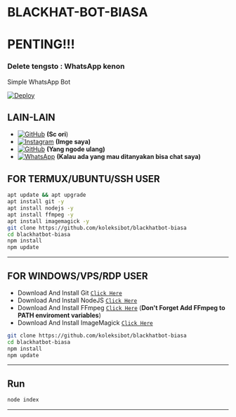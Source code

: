 # BLACKHAT-BOT-BIASA

# PENTING!!!
### Delete tengsto : WhatsApp kenon

Simple WhatsApp Bot

[![Deploy](https://www.herokucdn.com/deploy/button.svg)](https://heroku.com/deploy?template=https://github.com/koleksibot/blackhatbot-biasa)
## LAIN-LAIN

* [![GitHub](https://img.shields.io/badge/-GitHub-black?style=flat-square&logo=github)](https://github.com/Nurutomo/wabot-aq) **(Sc ori**)
* [![Instagram](https://img.shields.io/badge/Instagram-ff63f0?style=for-the-badge&logo=instagram&logoColor=white)](https://instagram.com/cyber_mrlinkerrorsystemoffical) **(Imge saya)**
* [![GitHub](https://img.shields.io/badge/-GitHub-black?style=flat-square&logo=github)](https://github.com/andyjavadams/botwa) **(Yang ngode ulang)**
* [![WhatsApp](https://img.shields.io/badge/WhatsApp-25D366?style=for-the-badge&logo=whatsapp&logoColor=white)](wa.me/6281224413305?text=!menu) **(Kalau ada yang mau ditanyakan bisa chat saya)**
## FOR TERMUX/UBUNTU/SSH USER

```bash
apt update && apt upgrade
apt install git -y
apt install nodejs -y
apt install ffmpeg -y
apt install imagemagick -y
git clone https://github.com/koleksibot/blackhatbot-biasa
cd blackhatbot-biasa
npm install
npm update
```

---------

## FOR WINDOWS/VPS/RDP USER

* Download And Install Git [`Click Here`](https://git-scm.com/downloads)
* Download And Install NodeJS [`Click Here`](https://nodejs.org/en/download)
* Download And Install FFmpeg [`Click Here`](https://ffmpeg.org/download.html) (**Don't Forget Add FFmpeg to PATH enviroment variables**)
* Download And Install ImageMagick [`Click Here`](https://imagemagick.org/script/download.php)

```bash
git clone https://github.com/koleksibot/blackhatbot-biasa
cd blackhatbot-biasa
npm install
npm update
```

---------

## Run

```bash
node index
```

---------
